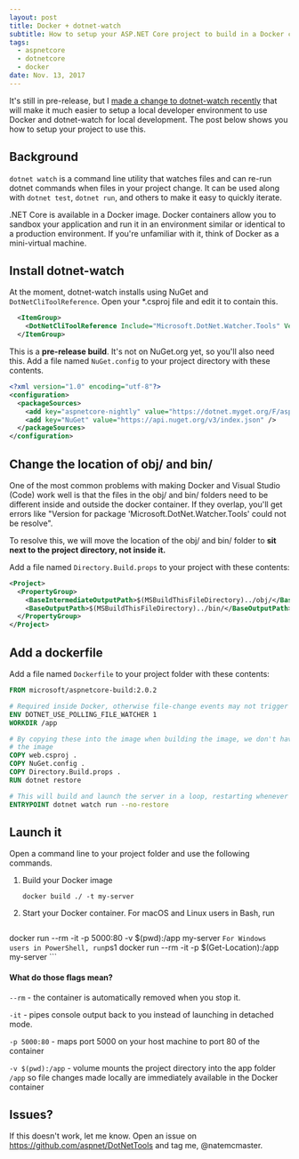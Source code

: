 ```yaml
---
layout: post
title: Docker + dotnet-watch
subtitle: How to setup your ASP.NET Core project to build in a Docker container using dotnet-watch to auto-restart the server
tags:
  - aspnetcore
  - dotnetcore
  - docker
date: Nov. 13, 2017
---
```


It's still in pre-release, but I [made a change to dotnet-watch recently](https://github.com/aspnet/DotNetTools/pull/347) that will make it much easier to setup
a local developer environment to use Docker and dotnet-watch for local development. The post below shows you
how to setup your project to use this.

## Background

`dotnet watch` is a command line utility that watches files and can re-run dotnet commands when files in your
project change. It can be used along with `dotnet test`, `dotnet run`, and others to make it easy to quickly
iterate.

.NET Core is available in a Docker image. Docker containers allow you to sandbox your application and run it
in an environment similar or identical to a production environment. If you're unfamiliar with it, think of Docker
as a mini-virtual machine.

## Install dotnet-watch

At the moment, dotnet-watch installs using NuGet and `DotNetCliToolReference`. Open your \*.csproj file and edit
it to contain this.

```xml
  <ItemGroup>
    <DotNetCliToolReference Include="Microsoft.DotNet.Watcher.Tools" Version="2.1.0-preview1-27567" />
  </ItemGroup>
```

This is a **pre-release build**. It's not on NuGet.org yet, so you'll also need this. Add a file named `NuGet.config`
to your project directory with these contents.

```xml
<?xml version="1.0" encoding="utf-8"?>
<configuration>
  <packageSources>
    <add key="aspnetcore-nightly" value="https://dotnet.myget.org/F/aspnetcore-dev/api/v3/index.json" />
    <add key="NuGet" value="https://api.nuget.org/v3/index.json" />
  </packageSources>
</configuration>
```

## Change the location of obj/ and bin/

One of the most common problems with making Docker and Visual Studio (Code) work well is that the files in the
obj/ and bin/ folders need to be different inside and outside the docker container. If they overlap, you'll
get errors like "Version for package 'Microsoft.DotNet.Watcher.Tools' could not be resolve".

To resolve this, we will move the location of the obj/ and bin/ folder to **sit next to the project directory,
not inside it.**

Add a file named `Directory.Build.props` to your project with these contents:

```xml
<Project>
  <PropertyGroup>
    <BaseIntermediateOutputPath>$(MSBuildThisFileDirectory)../obj/</BaseIntermediateOutputPath>
    <BaseOutputPath>$(MSBuildThisFileDirectory)../bin/</BaseOutputPath>
  </PropertyGroup>
</Project>
```

## Add a dockerfile

Add a file named `Dockerfile` to your project folder with these contents:

```Dockerfile
FROM microsoft/aspnetcore-build:2.0.2

# Required inside Docker, otherwise file-change events may not trigger
ENV DOTNET_USE_POLLING_FILE_WATCHER 1
WORKDIR /app

# By copying these into the image when building the image, we don't have to re-run restore everytime we launch
# the image
COPY web.csproj .
COPY NuGet.config .
COPY Directory.Build.props .
RUN dotnet restore

# This will build and launch the server in a loop, restarting whenever a *.cs file changes
ENTRYPOINT dotnet watch run --no-restore
```

## Launch it

Open a command line to your project folder and use the following commands.

1. Build your Docker image
    ```
    docker build ./ -t my-server
    ```
2. Start your Docker container.
    For macOS and Linux users in Bash, run
    ```sh
docker run --rm -it -p 5000:80 -v $(pwd):/app my-server
    ```
    For Windows users in PowerShell, run
    ```ps1
docker run --rm -it -p $(Get-Location):/app my-server
    ```

#### What do those flags mean?

`--rm` - the container is automatically removed when you stop it.

`-it` - pipes console output back to you instead of launching in detached mode.

`-p 5000:80` - maps port 5000 on your host machine to port 80 of the container

`-v $(pwd):/app` - volume mounts the project directory into the app folder `/app` so file changes made locally are immediately available in the Docker container


## Issues?

If this doesn't work, let me know. Open an issue on <https://github.com/aspnet/DotNetTools> and tag me, @natemcmaster.
